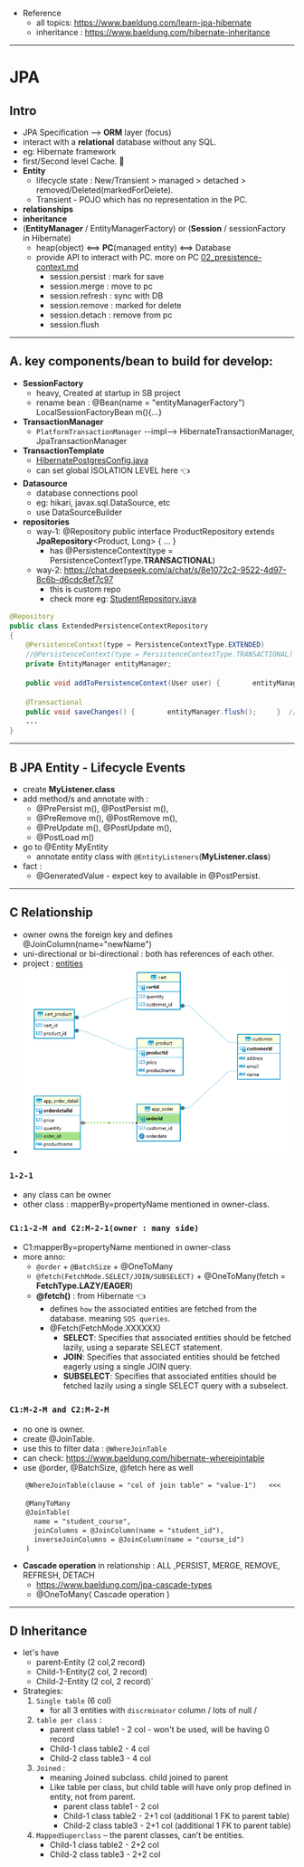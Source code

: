 - Reference
  - all topics: https://www.baeldung.com/learn-jpa-hibernate
  - inheritance : https://www.baeldung.com/hibernate-inheritance
---
# JPA
## Intro
- JPA Specification --> **ORM** layer (focus)
- interact with a **relational** database without any SQL.
- eg: Hibernate framework
- first/Second level Cache. :small_red_triangle:
- **Entity**
  - lifecycle state : New/Transient > managed > detached > removed/Deleted(markedForDelete).
  - Transient - POJO which has no representation in the PC.
- **relationships** 
- **inheritance** 
- (**EntityManager** / EntityManagerFactory) or  (**Session** / sessionFactory in Hibernate)
  - heap(object) <==> **PC**(managed entity) <==> Database
  - provide API to interact with PC. more on PC [02_presistence-context.md](02_presistence-context.md)
    - session.persist : mark for save
    - session.merge : move to pc
    - session.refresh : sync with DB
    - session.remove : marked for delete
    - session.detach : remove from pc
    - session.flush
---    
## A. key components/bean to build for develop:
  - **SessionFactory**
    - heavy, Created at startup in SB project
    - rename bean : @Bean(name = "entityManagerFactory") LocalSessionFactoryBean m(){...}
  - **TransactionManager**  
    - `PlatformTransactionManager` --impl--> HibernateTransactionManager, JpaTransactionManager
  - **TransactionTemplate** 
    - [HibernatePostgresConfig.java](../../../src/main/java/more/database/HibernatePostgresConfig.java)
    - can set global ISOLATION LEVEL here :point_left:
  - **Datasource** 
    - database connections pool
    - eg: hikari, javax.sql.DataSource, etc
    - use DataSourceBuilder
  - **repositories**
    - way-1: @Repository public interface ProductRepository extends **JpaRepository**<Product, Long> { ... }
      - has @PersistenceContext(type = PersistenceContextType.**TRANSACTIONAL**)
    - way-2: https://chat.deepseek.com/a/chat/s/8e1072c2-9522-4d97-8c6b-d6cdc8ef7c97
      - this is custom repo
      - check more eg: [StudentRepository.java](../../../src/main/java/microservice/jewelleryApp/repository/StudentRepository.java)
```java
@Repository
public class ExtendedPersistenceContextRepository 
{
    @PersistenceContext(type = PersistenceContextType.EXTENDED)
    //@PersistenceContext(type = PersistenceContextType.TRANSACTIONAL)
    private EntityManager entityManager;

    public void addToPersistenceContext(User user) {        entityManager.persist(user);     }

    @Transactional
    public void saveChanges() {        entityManager.flush();     }  // explicit flush  <<<
    ...
}
```
---
## B JPA Entity - Lifecycle Events
- create **MyListener.class**
- add method/s and annotate with :
  - @PrePersist m(), @PostPersist m(),
  - @PreRemove m(), @PostRemove m(),
  - @PreUpdate m(), @PostUpdate m(),
  - @PostLoad m()
- go to @Entity MyEntity
  - annotate entity class with `@EntityListeners`(**MyListener.class**) 
- fact : 
  - @GeneratedValue - expect key to available in @PostPersist.
---
## C Relationship
- owner owns the foreign key and defines @JoinColumn(name="newName")
- uni-directional or bi-directional : both has references of each other.
- project : [entities](../../../src/main/java/more/database/entities)
- ![img.png](er-diagram.png)

### `1-2-1`
- any class can be owner
- other class : mapperBy=propertyName mentioned in owner-class.

### `C1:1-2-M and C2:M-2-1(owner : many side)`
- C1:mapperBy=propertyName mentioned in owner-class
- more anno:
  - `@order` + `@BatchSize` + @OneToMany
  - `@fetch(FetchMode.SELECT/JOIN/SUBSELECT)` + @OneToMany(fetch = **FetchType.LAZY/EAGER**)
  - **@fetch()** : from Hibernate :point_left:
    - defines `how` the associated entities are fetched from the database. meaning `SQS queries`.
    - @Fetch(FetchMode.XXXXXX)
      - **SELECT**: Specifies that associated entities should be fetched lazily, using a separate SELECT statement.
      - **JOIN**: Specifies that associated entities should be fetched eagerly using a single JOIN query.
      - **SUBSELECT**: Specifies that associated entities should be fetched lazily using a single SELECT query with a subselect.
      
### `C1:M-2-M and C2:M-2-M`
- no one is owner.
- create @JoinTable.
- use this to filter data : `@WhereJoinTable` 
- can check: https://www.baeldung.com/hibernate-wherejointable
- use @order, @BatchSize, @fetch here as well
```
    @WhereJoinTable(clause = "col of join table" = "value-1")   <<<
    
    @ManyToMany
    @JoinTable(
      name = "student_course",
      joinColumns = @JoinColumn(name = "student_id"),
      inverseJoinColumns = @JoinColumn(name = "course_id")
    )
```
- **Cascade operation** in relationship : ALL ,PERSIST, MERGE, REMOVE, REFRESH, DETACH
  - https://www.baeldung.com/jpa-cascade-types
  - @OneToMany( Cascade operation )
---
## D Inheritance
- let's have 
  - parent-Entity (2 col,2 record) 
  - Child-1-Entity(2 col, 2 record)
  - Child-2-Entity (2 col, 2 record)`
- Strategies:
  1. `Single table` (6 col) 
     - for all 3 entities with `discrminator` column / lots of null /
  2. `table per class` :
     - parent class table1 - 2 col - won't be used, will be having 0 record
     - Child-1 class table2 - 4 col
     - Child-2 class table3 - 4 col
  3. `Joined` :
     - meaning Joined subclass. child joined to parent
     - Like table per class, but child table will have only prop defined in entity, not from parent.
       - parent class table1 - 2 col
       - Child-1 class table2 - 2+1 col (additional 1 FK to parent table)
       - Child-2 class table3 - 2+1 col (additional 1 FK to parent table)
  4. `MappedSuperclass` – the parent classes, can’t be entities.
     - Child-1 class table2 - 2+2 col
     - Child-2 class table3 - 2+2 col

